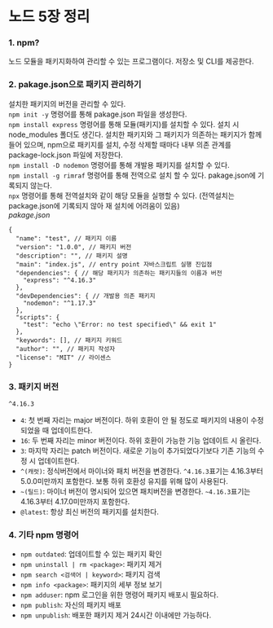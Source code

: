# 노드 5장 정리
### 1. npm?
노드 모듈을 패키지화하여 관리할 수 있는 프로그램이다. 저장소 및 CLI를 제공한다.  
### 2. pakage.json으로 패키지 관리하기
설치한 패키지의 버전을 관리할 수 있다.  
`npm init -y` 명령어를 통해 pakage.json 파일을 생성한다.  
`npm install express` 명령어를 통해 모듈(패키지)를 설치할 수 있다. 
설치 시 node_modules 폴더도 생긴다. 설치한 패키지와 그 패키지가 의존하는 패키지가 함께 들어 있으며, npm으로 패키지를 설치, 수정 삭제할 때마다 내부 의존 관계를 package-lock.json 파일에 저장한다.  
`npm install -D nodemon` 명령어를 통해 개발용 패키지를 설치할 수 있다.  
`npm install -g rimraf` 명령어를 통해 전역으로 설치 할 수 있다. pakage.json에 기록되지 않는다.  
`npx` 명령어를 통해 전역설치와 같이 해당 모듈을 실행할 수 있다. (전역설치는 package.json에 기록되지 않아 재 설치에 어려움이 있음)  
*pakage.json*
  ```
  {
    "name": "test", // 패키지 이름
    "version": "1.0.0", // 패키지 버전
    "description": "", // 패키지 설명
    "main": "index.js", // entry point 자바스크립트 실행 진입점
    "dependencies": { // 해당 패키지가 의존하는 패키지들의 이름과 버전
      "express": "^4.16.3"
    },
    "devDependencies": { // 개발용 의존 패키지
      "nodemon": "^1.17.3"
    }, 
    "scripts": {
      "test": "echo \"Error: no test specified\" && exit 1"
    },
    "keywords": [], // 패키지 키워드
    "author": "", // 패키지 작성자
    "license": "MIT" // 라이센스
  }
  ```
### 3. 패키지 버전
`^4.16.3`
- `4`: 첫 번째 자리는 major 버전이다. 하위 호환이 안 될 정도로 패키지의 내용이 수정되었을 때 업데이트한다.
- `16`: 두 번째 자리는 minor 버전이다. 하위 호환이 가능한 기능 업데이트 시 올린다. 
- `3`: 마지막 자리는 patch 버전이다. 새로운 기능이 추가되었다기보다 기존 기능의 수정 시 업데이트한다.
- `^(캐럿)`: 정식버전에서 마이너와 패치 버전을 변경한다. `^4.16.3`표기는 4.16.3부터 5.0.0미만까지 포함한다. 보통 하위 호환성 유지를 위해 많이 사용된다.
- `~(틸드)`: 마이너 버전이 명시되어 있으면 패치버전을 변경한다. `~4.16.3`표기는 4.16.3부터 4.17.0미만까지 포함한다.
- `@latest`: 항상 최신 버전의 패키지를 설치한다.
### 4. 기타 npm 명령어
- `npm outdated`: 업데이트할 수 있는 패키지 확인
- `npm uninstall | rm <package>`: 패키지 제거
- `npm search <검색어 | keyword>`: 패키지 검색
- `npm info <package>`: 패키지의 세부 정보 보기
- `npm adduser`: npm 로그인을 위한 명령어 패키지 배포시 필요하다.
- `npm publish`: 자신의 패키지 배포
- `npm unpublish`: 배포한 패키지 제거 24시간 이내에만 가능하다.
